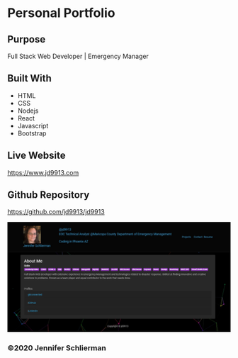 ﻿# Personal Portfolio

## Purpose

Full Stack Web Developer | Emergency Manager

## Built With

- HTML
- CSS
- Nodejs
- React
- Javascript
- Bootstrap

## Live Website

https://www.jd9913.com

## Github Repository

https://github.com/jd9913/jd9913

![screenshot](https://github.com/jd9913/jd9913/blob/main/sreenshot-profile.jpg)

### ©️2020 Jennifer Schlierman
